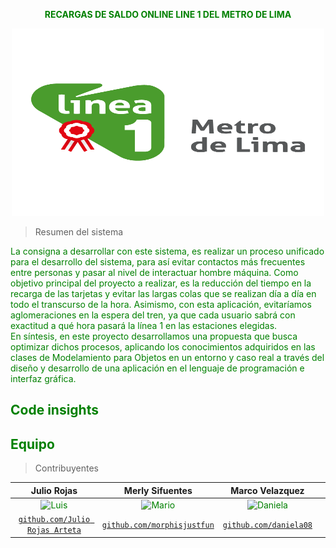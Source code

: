 <p align="center"><b><font color="green">RECARGAS DE SALDO ONLINE LINE 1 DEL METRO DE LIMA </color></b></p>

<p align="center">
<img width="500" height="300" src="imagenes/logolinea1.png">
</p>

> Resumen del sistema

La consigna a desarrollar con este sistema, es realizar un proceso unificado para el desarrollo del sistema, para así evitar contactos más frecuentes entre personas y pasar al nivel de interactuar hombre máquina. 
Como objetivo principal del proyecto a realizar, es la reducción del tiempo en la recarga de las tarjetas y evitar las largas colas que se realizan día a día en todo el transcurso de la hora. Asimismo, con esta aplicación, evitaríamos aglomeraciones en la espera del tren, ya que cada usuario sabrá con exactitud a qué hora pasará la línea 1 en las estaciones elegidas.   
En síntesis, en este proyecto desarrollamos una propuesta que busca optimizar dichos procesos, aplicando los conocimientos adquiridos en las clases de Modelamiento para Objetos en un entorno y caso real a través del diseño y desarrollo de una aplicación en el lenguaje de programación e interfaz gráfica.


## Code insights


## Equipo

> Contribuyentes

| <a target="_blank">**Julio Rojas**</a> | <a target="_blank">**Merly Sifuentes**</a> | <a target="_blank">**Marco Velazquez**</a> ||
| :---: | :---:| :---:| :---:|
| ![Luis](https://avatars2.githubusercontent.com/u/52045791?v=3&s=150) | ![Mario](https://avatars2.githubusercontent.com/u/57011629?v=3&s=150) | ![Daniela](https://avatars2.githubusercontent.com/u/52045791?v=3&s=150) | |
| <a href="https://github.com/julioarteta" target="_blank">`github.com/Julio Rojas Arteta`</a> | <a href="https://github.com/morphisjustfun" target="_blank">`github.com/morphisjustfun`</a> | <a href="https://github.com/daniela08" target="_blank">`github.com/daniela08`</a> | |
